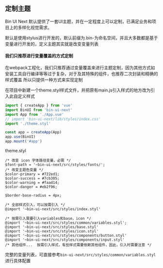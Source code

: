 ## 定制主题

Bin UI Next 默认提供了一套UI主题，并在一定程度上可以定制，已满足业务和项目上的多样化视觉需求。

默认是使用stylus进行开发的，默认前缀为.bin-为命名空间，并且大多数都是基于变量进行开发的，定义主题其实就是改变变量列表

#### 我们只推荐进行变量覆盖的方式定制

在webpack工程化，我们只推荐通过变量覆盖来进行主题定制，因为其他方式如安装工具自行编译等等过于复杂，对于及其特殊的组件，也推荐二次封装和精确的样式覆盖
所以只提供一种方式来实现定制

在项目中新建一个theme.styl样式文件，并把原有main.js引入样式的地方改为引入此自定义样式

```javascript
import { createApp } from 'vue'
import BinUI from 'bin-ui-next'
import App from './App.vue'
// import 'bin-ui-next/lib/styles/index.css'
import './theme.styl'

const app = createApp(App)
app.use(BinUI)
app.mount('#app')
```

theme.styl

```stylus
/* 改变 icon 字体路径变量，必需 */
$font-path = '~bin-ui-next/src/styles/fonts/';
/* 改变主题色变量 */
$color-primary = #722ed1;
$color-success = #7cb305;
$color-warning = #faad14;
$color-danger = #eb2f96;

$border-base-radius = 4px;

/* 全部样式引入，可以按需引入 */
@import '~bin-ui-next/src/styles/index.styl'

/* 按需引入需要引入variables和base，icon */
@import '~bin-ui-next/src/styles/common/variables.styl';
@import '~bin-ui-next/src/styles/base.styl'
@import '~bin-ui-next/src/styles/icon.styl'
@import '~bin-ui-next/src/styles/components/button.styl'
@import '~bin-ui-next/src/styles/components/input.styl'
/* 其他组件...  按需引入样式，有些样式需要依赖其他组件，因此，引入时需要注意 */
```

完整的变量列表，可直接参考`bin-ui-next/src/styles/common/variables.styl`进行具体配置
